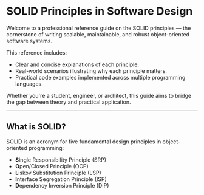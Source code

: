 # SOLID Principles in Software Design

Welcome to a professional reference guide on the SOLID principles — the cornerstone of writing scalable, maintainable, and robust object-oriented software systems.

This reference includes:
- Clear and concise explanations of each principle.
- Real-world scenarios illustrating why each principle matters.
- Practical code examples implemented across multiple programming languages.

Whether you're a student, engineer, or architect, this guide aims to bridge the gap between theory and practical application.

---

## What is SOLID?

SOLID is an acronym for five fundamental design principles in object-oriented programming:

- **S**ingle Responsibility Principle (SRP)
- **O**pen/Closed Principle (OCP)
- **L**iskov Substitution Principle (LSP)
- **I**nterface Segregation Principle (ISP)
- **D**ependency Inversion Principle (DIP)

